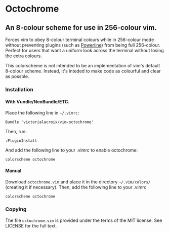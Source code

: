 # Octochrome

## An 8-colour scheme for use in 256-colour vim.

Forces vim to obey 8-colour terminal colours while in 256-colour mode without
preventing plugins (such as [Powerline]) from being full 256-colour. Perfect
for users that want a uniform look across the terminal without losing the extra
colours.

This colorscheme is not intended to be an implementation of vim's default
8-colour scheme. Instead, it's inteded to make code as colourful and clear as
possble.

### Installation

#### With Vundle/NeoBundle/ETC.

Place the following line in `~/.vimrc`:

    Bundle 'victorialacroix/vim-octochrome'

Then, run:

    :PluginInstall

And add the following line to your .vimrc to enable octochrome:

    colorscheme octochrome

#### Manual

Download `octochrome.vim` and place it in the directory `~/.vim/colors/`
(creating it if necessary). Then, add the following line to your .vimrc

    colorscheme octochrome

### Copying

The file `octochrome.vim` is provided under the terms of the MIT license. See
LICENSE for the full text.

[Powerline]: https://github.com/powerline/powerline/ "Powerline"
